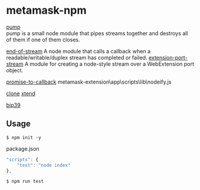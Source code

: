 # metamask-npm

[pump](https://www.npmjs.com/package/pump)  
pump is a small node module that pipes streams together and destroys all of them if one of them closes.

[end-of-stream](https://www.npmjs.com/package/end-of-stream)
A node module that calls a callback when a readable/writable/duplex stream has completed or failed.
[extension-port-stream](https://www.npmjs.com/package/extension-port-stream)
A module for creating a node-style stream over a WebExtension port object.

[promise-to-callback](https://www.npmjs.com/package/promise-to-callback)
metamask-extension\app\scripts\lib\nodeify.js

[clone](https://www.npmjs.com/package/clone)
[xtend](https://www.npmjs.com/package/xtend)

[bip39](https://www.npmjs.com/package/bip39)

## Usage

`$ npm init -y`

package.json

```js
"scripts": {
    "test": "node index"
},
```

`$ npm run test`
